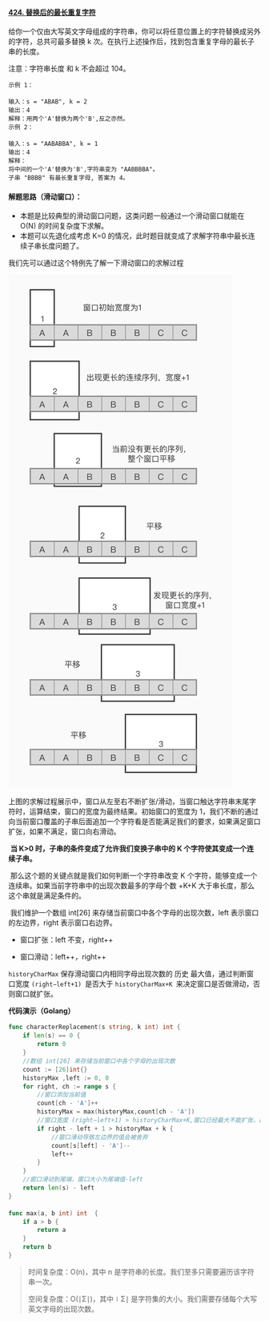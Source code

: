 #### [424. 替换后的最长重复字符](https://leetcode-cn.com/problems/longest-repeating-character-replacement/)

给你一个仅由大写英文字母组成的字符串，你可以将任意位置上的字符替换成另外的字符，总共可最多替换 k 次。在执行上述操作后，找到包含重复字母的最长子串的长度。

注意：字符串长度 和 k 不会超过 104。

```
示例 1：

输入：s = "ABAB", k = 2
输出：4
解释：用两个'A'替换为两个'B',反之亦然。
示例 2：

输入：s = "AABABBA", k = 1
输出：4
解释：
将中间的一个'A'替换为'B',字符串变为 "AABBBBA"。
子串 "BBBB" 有最长重复字母, 答案为 4。
```

#### 解题思路（滑动窗口）：

- 本题是比较典型的滑动窗口问题，这类问题一般通过一个滑动窗口就能在 O(N) 的时间复杂度下求解。
- 本题可以先退化成考虑 K=0 的情况，此时题目就变成了求解字符串中最长连续子串长度问题了。

我们先可以通过这个特例先了解一下滑动窗口的求解过程

![滑动窗口求解最长连续子串长度](image/578fc15b7b426eb61dcf1fd73bb87f1511d8733c474797dbb9188b706a219cc5.jpg)

​	上图的求解过程展示中，窗口从左至右不断扩张/滑动，当窗口触达字符串末尾字符时，运算结束，窗口的宽度为最终结果。初始窗口的宽度为 1，我们不断的通过向当前窗口覆盖的子串后面追加一个字符看是否能满足我们的要求，如果满足窗口扩张，如果不满足，窗口向右滑动。

​	**当 K>0 时，子串的条件变成了允许我们变换子串中的 K 个字符使其变成一个连续子串。**

​	那么这个题的关键点就是我们如何判断一个字符串改变 K 个字符，能够变成一个连续串。如果当前字符串中的出现次数最多的字母个数 +K+K 大于串长度，那么这个串就是满足条件的。

​	我们维护一个数组 int[26] 来存储当前窗口中各个字母的出现次数，left 表示窗口的左边界，right 表示窗口右边界。

- 窗口扩张：left 不变，right++

- 窗口滑动：left++，right++

`historyCharMax` 保存滑动窗口内相同字母出现次数的 历史 最大值，通过判断窗口宽度 `(right−left+1) `是否大于 `historyCharMax+K `来决定窗口是否做滑动，否则窗口就扩张。

**代码演示（Golang）**

```go
func characterReplacement(s string, k int) int {
	if len(s) == 0 {
		return 0
	}
	//数组 int[26] 来存储当前窗口中各个字母的出现次数
	count := [26]int{}
	historyMax ,left := 0, 0
	for right, ch := range s {
        //窗口添加当前值
		count[ch - 'A']++
		historyMax = max(historyMax,count[ch - 'A'])
		//窗口宽度 (right−left+1) > historyCharMax+K,窗口已经最大不能扩张，故left++,相当于窗口滑动
		if right - left + 1 > historyMax + k {
			//窗口滑动导致左边界的值会被舍弃
			count[s[left] - 'A']--
			left++
		}
	}
    //窗口滑动到尾端，窗口大小为尾端值-left
    return len(s) - left
}

func max(a, b int) int  {
	if a > b {
		return a
	}
	return b
}
```

> 时间复杂度：O(n)，其中 n 是字符串的长度。我们至多只需要遍历该字符串一次。
>
> 空间复杂度：O(∣Σ∣)，其中∣Σ∣ 是字符集的大小。我们需要存储每个大写英文字母的出现次数。
>